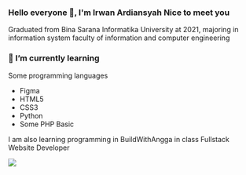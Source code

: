 ### Hello everyone 👋, I'm Irwan Ardiansyah Nice to meet you
Graduated from Bina Sarana Informatika University at 2021, majoring in information system faculty of information and computer engineering

### 🌱 I’m currently learning
<p>Some programming languages</p>
<ul>
  <li>Figma</li>
  <li>HTML5</li>
  <li>CSS3</li>
  <li>Python</li>
  <li> Some PHP Basic</li>
</ul>

<p>I am also learning programming in BuildWithAngga in class Fullstack Website Developer</p>

<p>
  <img src="https://github-readme-stats.vercel.app/api/top-langs/?username=ardiansyahirwan&layout=compact" />
</p>

<!--
**ardiansyahirwan/ardiansyahirwan** is a ✨ _special_ ✨ repository because its `README.md` (this file) appears on your GitHub profile.

Here are some ideas to get you started:

- 🔭 I’m currently working on ...
- 🌱 I’m currently learning ...
- 👯 I’m looking to collaborate on ...
- 🤔 I’m looking for help with ...
- 💬 Ask me about ...
- 📫 How to reach me: ...
- 😄 Pronouns: ...
- ⚡ Fun fact: ...
-->
